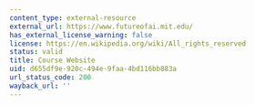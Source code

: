 ```yaml
---
content_type: external-resource
external_url: https://www.futureofai.mit.edu/
has_external_license_warning: false
license: https://en.wikipedia.org/wiki/All_rights_reserved
status: valid
title: Course Website
uid: d655df9e-920c-494e-9faa-4bd116bb883a
url_status_code: 200
wayback_url: ''
---
```

